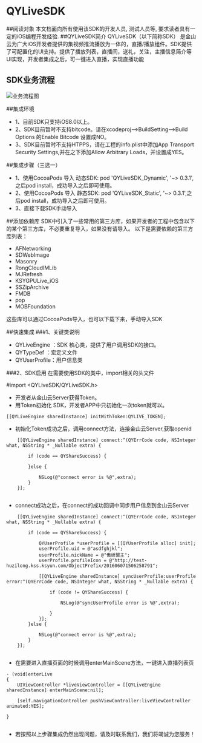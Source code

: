 # QYLiveSDK
##阅读对象
本文档面向所有使用该SDK的开发人员, 测试人员等, 要求读者具有一定的iOS编程开发经验.
##QYLiveSDK简介
QYLiveSDK（以下简称SDK） 是金山云为广大iOS开发者提供的集视频推流播放为一体的，直播/播放组件。SDK提供了可配置化的UI支持。提供了播放列表，直播间，送礼，关注，主播信息简介等UI实现，开发者集成之后，可一键进入直播，实现直播功能

## SDK业务流程
![业务流程图][1]

##集成环境
* 1、目前SDK只支持iOS8.0以上。
* 2、SDK目前暂时不支持bitcode。请在xcodeproj-->BuildSetting-->Build Options 的Enable Bitcode 设置成NO。
* 3、SDK目前暂时不支持HTPPS，请在工程的info.plist中添加App Transport Security Settings,并在之下添加Allow Arbitrary Loads，并设置成YES。

##集成步骤（三选一）
* 1、使用CocoaPods 导入 动态SDK: pod 'QYLiveSDK_Dynamic', '~> 0.3.1',之后pod install，成功导入之后即可使用。
* 2、使用CocoaPods 导入 静态SDK: pod 'QYLiveSDK_Static', '~> 0.3.1',之后pod install，成功导入之后即可使用。
* 3、直接下载SDK手动导入

##添加依赖库
SDK中引入了一些常用的第三方库，如果开发者的工程中包含以下的某个第三方库，不必要重复导入，如果没有请导入。
以下是需要依赖的第三方库列表：

* AFNetworking
* SDWebImage
* Masonry
* RongCloudIMLib
* MJRefresh
* KSYGPULive_iOS
* SSZipArchive
* FMDB
* pop
* MOBFoundation

这些库可以通过CocoaPods导入，也可以下载下来，手动导入SDK

##快速集成
###1、关键类说明
* QYLiveEngine 	：SDK 核心类，提供了用户调用SDK的接口。
* QYTypeDef		：宏定义文件
* QYUserProfile：用户信息类


###2、SDK启用
在需要使用SDK的类中，import相关的头文件

 #import <QYLiveSDK/QYLiveSDK.h> 

* 开发者从金山云Server获得Token。
* 用Token初始化 SDK，开发者APP中只初始化一次token就可以。

```
[[QYLiveEngine sharedInstance] initWithToken:QYLIVE_TOKEN];
```
* 初始化Token成功之后，调用connect方法，连接金山云Server,获取openid

```
    [[QYLiveEngine sharedInstance] connect:^(QYErrCode code, NSInteger what, NSString * _Nullable extra) {
        
        if (code == QYShareSuccess) {
        
        }else {
        
            NSLog(@"connect error is %@",extra);
        }
    }];


```
* connect成功之后，在connect的成功回调中同步用户信息到金山云Server

```
    [[QYLiveEngine sharedInstance] connect:^(QYErrCode code, NSInteger what, NSString * _Nullable extra) {
        
        if (code == QYShareSuccess) {
        
            QYUserProfile *userProfile = [[QYUserProfile alloc] init];
            userProfile.uid = @"asdfghjkl";
            userProfile.nickName = @"傲娇盟主";
            userProfile.profileIcon = @"http://test-huzilong.kss.ksyun.com/ObjectPrefix/201606071506258791";

            [[QYLiveEngine sharedInstance] syncUserProfile:userProfile error:^(QYErrCode code, NSInteger what, NSString * _Nullable extra) {
                
                if (code != QYShareSuccess) {
                    
                    NSLog(@"syncUserProfile error is %@",extra);

                }
            }];
        }else {
        
            NSLog(@"connect error is %@",extra);
        }
    }];


```
* 在需要进入直播页面的时候调用enterMainScene方法，一键进入直播列表页

```
- (void)enterLive
{
    UIViewController *liveViewController = [[QYLiveEngine sharedInstance] enterMainScene:nil];

    [self.navigationController pushViewController:liveViewController animated:YES];

}


```

* 若按照以上步骤集成仍然出现问题，请及时联系我们，我们将竭诚为您服务！















[1]: http://183.131.21.162:8001/tt-sdk/zxc.jpg

